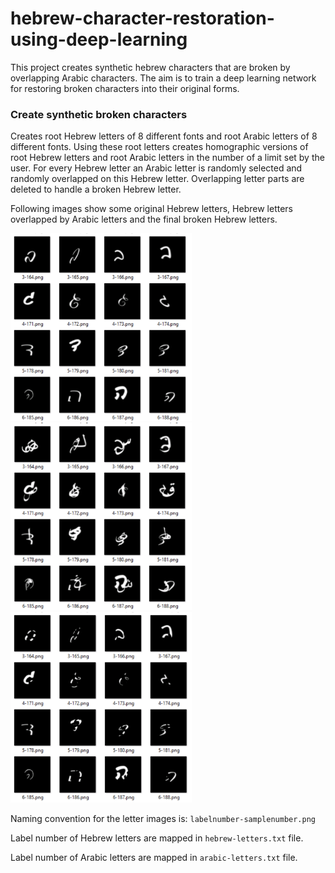 # hebrew-character-restoration-using-deep-learning
This project creates synthetic hebrew characters that are broken by overlapping Arabic characters. The aim is to train a deep learning network for restoring broken characters into their original forms.
### Create synthetic broken characters
Creates root Hebrew letters of 8 different fonts and root Arabic letters of 8 different fonts. Using these root letters creates homographic versions of root Hebrew letters and root Arabic letters in the number of a limit set by the user.
For every Hebrew letter an Arabic letter is randomly selected and randomly overlapped on this Hebrew letter. Overlapping letter parts are deleted to handle a broken Hebrew letter.

Following images show some original Hebrew letters, Hebrew letters overlapped by Arabic letters and the final broken Hebrew letters.

<img src="/images/original-hebrew-letters.png" alt="drawing" width="290"/> <img src="/images/arabic-overlap-hebrew.png" alt="drawing" width="290"/> <img src="/images/broken-hebrew-letters.png" alt="drawing" width="290"/>

Naming convention for the letter images is: `labelnumber-samplenumber.png`

Label number of Hebrew letters are mapped in `hebrew-letters.txt` file.

Label number of Arabic letters are mapped in `arabic-letters.txt` file.

